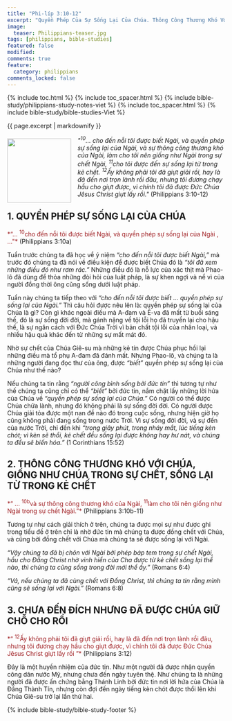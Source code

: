 ```yaml
---
title: "Phi-líp 3:10-12"
excerpt: "Quyền Phép Của Sự Sống Lại Của Chúa. Thông Công Thương Khó Với Chúa, Giống Như Ngài Trong Sự Chết, Sống Lại Từ Trong Kẻ Chết. Chưa Đến Đích Nhưng Đã Được Chúa Nắm Lấy."
image:
  teaser: Philippians-teaser.jpg
tags: [philippians, bible-studies]
featured: false
modified:
comments: true
feature:
  category: philippians
comments_locked: false
---
```


{% include toc.html %}
{% include toc_spacer.html %}
{% include bible-study/philippians-study-notes-viet %}
{% include toc_spacer.html %}
{% include bible-study/bible-studies-Viet %}

{{ page.excerpt | markdownify }}

<div>
<p>
<img alt src="{{ site.url }}/assets/images/Philippians-teaser.jpg" style="border: 0px none; margin: 7px 15px 0px 0px; max-width: 100%; height: 148px; padding: 0px; float: left;">
<i>"<sup>10</sup>... cho đến nỗi tôi được biết Ngài, và quyền phép sự sống lại của Ngài, và sự thông công thương khó của Ngài, làm cho tôi nên giống như Ngài trong sự chết Ngài, <sup>11</sup>cho tôi được đến sự sống lại từ trong kẻ chết. <sup>12</sup>Ấy không phải tôi đã giựt giải rồi, hay là đã đến nơi trọn lành rồi đâu, nhưng tôi đương chạy hầu cho giựt được, vì chính tôi đã được Ðức Chúa Jêsus Christ giựt lấy rồi."</i> (Philippians 3:10-12)
</p>
</div>

## 1. QUYỀN PHÉP SỰ SỐNG LẠI CỦA CHÚA    

<span style="color: rgb(159, 29, 33);">
*“... <sup>10</sup>cho đến nỗi tôi được biết Ngài, và quyền phép sự
sống lại của Ngài  , ..."*
</span> (Philippians 3:10a)

Tuần trước chúng ta đã học về ý niệm *“cho đến nỗi tôi được biết Ngài,”* mà trước đó chúng ta đã nói về điều kiện để được biết Chúa đó là *“tôi đã xem những điều đó như rơm rác.”* Những điều đó là nỗ lực của xác thịt mà Phao-lô đã dùng để thỏa những đòi hỏi của luật pháp, là sự khen ngợi và nể vì của người đồng thời ông cũng sống dưới luật pháp.  

Tuần này chúng ta tiếp theo với *“cho đến nỗi tôi được biết … quyền phép sự sống lại của Ngài.”* Thì câu hỏi được nêu lên là: quyền phép sự sống lại của Chúa là gì? Còn gì khác ngoài điều mà A-đam và Ê-va đã mất từ buổi sáng thế, đó là sự sống đời đời, mà gánh nặng về tội lỗi họ đã truyền lại cho hậu thế, là sự ngăn cách với Đức Chúa Trời vì bản chất tội lỗi của nhân loại, và nhiều hậu quả khác đến từ những sự mất mát đó.  

Nhờ sự chết của Chúa Giê-su mà những kẻ tin được Chúa phục hồi lại những điều mà tổ phụ A-đam đã đánh mất. Nhưng Phao-lô, và chúng ta là những người đang đọc thư của ông, được *“biết”* quyền phép sự sống lại của Chúa như thế nào?  

Nếu chúng ta tin rằng *“người công bình sống bởi đức tin”* thì tương tự như thế chúng ta cũng chỉ có thể *“biết”* bởi đức tin, nắm chặt lấy những lời hứa của Chúa về *“quyền phép sự sống lại của Chúa.”* Có người có thể được Chúa chữa lành, nhưng đó không phải là sự sống đời đời. Có người được Chúa giải tỏa được một nan đề nào đó trong cuộc sống, nhưng hiện giờ họ cũng không phải đang sống trong nước Trời. Vì sự sống đời đời, và sự đến của nước Trời, chỉ đến khi *“trong giây phút, trong nháy mắt, lúc tiếng kèn chót; vì kèn sẽ thổi, kẻ chết đều sống lại được không hay hư nát, và chúng ta đều sẽ biến hóa.”* (1 Corinthians 15:52)

## 2. THÔNG CÔNG THƯƠNG KHÓ VỚI CHÚA, GIỐNG NHƯ CHÚA TRONG SỰ CHẾT, SỐNG LẠI TỪ TRONG KẺ CHẾT  
<span style="color: rgb(159, 29, 33);">
*“ ... <sup>10b</sup>và sự thông công thương khó của
Ngài,   <sup>11</sup>làm cho tôi nên giống như Ngài trong sự chết
Ngài.”*
</span> (Philippians 3:10b-11)

Tương tự như cách giải thích ở trên, chúng ta được mọi sự như được ghi trong tiểu đề ở trên chỉ là nhờ đức tin mà chúng ta được đồng chết với Chúa, và cũng bởi đồng chết với Chúa mà chúng ta sẽ được sống lại với Ngài.  

*“Vậy chúng ta đã bị chôn với Ngài bởi phép báp tem trong sự chết Ngài, hầu cho Ðấng Christ nhờ vinh hiển của Cha được từ kẻ chết sống lại thể nào, thì chúng ta cũng sống trong đời mới thể ấy.”* (Romans 6:4)

*“Vả, nếu chúng ta đã cùng chết với Ðấng Christ, thì chúng ta tin rằng mình cũng sẽ sống lại với Ngài.”* (Romans 6:8)

## 3. CHƯA ĐẾN ĐÍCH NHƯNG ĐÃ ĐƯỢC CHÚA GIỮ CHỖ CHO RỒI  
<span style="color: rgb(159, 29, 33);">
*“ <sup>12</sup>Ấy không phải tôi đã giựt giải rồi, hay là đã đến
nơi trọn lành rồi đâu, nhưng tôi đương chạy hầu cho
giựt được, vì chính tôi đã được Ðức Chúa Jêsus Christ
giựt lấy rồi  ”*
</span> (Philippians 3:12)

Đây là một huyền nhiệm của đức tin. Như một người đã được nhận quyền công dân nước Mỹ, nhưng chưa đến ngày tuyên thệ. Như chúng ta là những người đã được ấn chứng bằng Thánh Linh bởi đức tin nơi lời hứa của Chúa là Đấng Thành Tín, nhưng còn đợi đến ngày tiếng kèn chót được thổi lên khi Chúa Giê-su trở lại lần thứ hai.  

{% include bible-study/bible-study-footer %}

